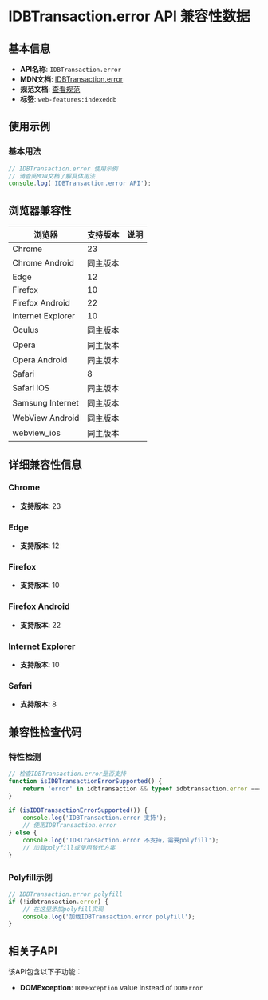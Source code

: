 # IDBTransaction.error API 兼容性数据

## 基本信息

- **API名称**: `IDBTransaction.error`
- **MDN文档**: [IDBTransaction.error](https://developer.mozilla.org/docs/Web/API/IDBTransaction/error)
- **规范文档**: [查看规范](https://w3c.github.io/IndexedDB/#ref-for-dom-idbtransaction-error①)
- **标签**: `web-features:indexeddb`

## 使用示例

### 基本用法

```javascript
// IDBTransaction.error 使用示例
// 请查阅MDN文档了解具体用法
console.log('IDBTransaction.error API');
```

## 浏览器兼容性

| 浏览器 | 支持版本 | 说明 |
|--------|----------|------|
| Chrome | 23 |  |
| Chrome Android | 同主版本 |  |
| Edge | 12 |  |
| Firefox | 10 |  |
| Firefox Android | 22 |  |
| Internet Explorer | 10 |  |
| Oculus | 同主版本 |  |
| Opera | 同主版本 |  |
| Opera Android | 同主版本 |  |
| Safari | 8 |  |
| Safari iOS | 同主版本 |  |
| Samsung Internet | 同主版本 |  |
| WebView Android | 同主版本 |  |
| webview_ios | 同主版本 |  |

## 详细兼容性信息

### Chrome

- **支持版本**: 23

### Edge

- **支持版本**: 12

### Firefox

- **支持版本**: 10

### Firefox Android

- **支持版本**: 22

### Internet Explorer

- **支持版本**: 10

### Safari

- **支持版本**: 8

## 兼容性检查代码

### 特性检测

```javascript
// 检查IDBTransaction.error是否支持
function isIDBTransactionErrorSupported() {
    return 'error' in idbtransaction && typeof idbtransaction.error === 'function';
}

if (isIDBTransactionErrorSupported()) {
    console.log('IDBTransaction.error 支持');
    // 使用IDBTransaction.error
} else {
    console.log('IDBTransaction.error 不支持，需要polyfill');
    // 加载polyfill或使用替代方案
}
```

### Polyfill示例

```javascript
// IDBTransaction.error polyfill
if (!idbtransaction.error) {
    // 在这里添加polyfill实现
    console.log('加载IDBTransaction.error polyfill');
}
```

## 相关子API

该API包含以下子功能：

- **DOMException**: `DOMException` value instead of `DOMError`

